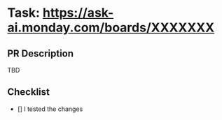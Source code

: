 # Task: https://ask-ai.monday.com/boards/XXXXXXX

## PR Description

TBD

## Checklist

- [] I tested the changes
